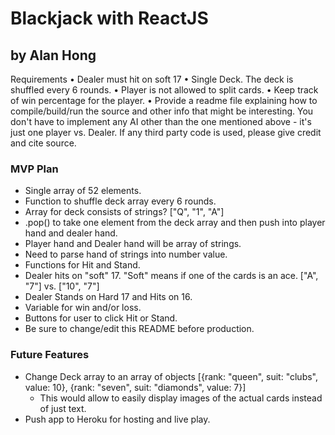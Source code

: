 # Blackjack with ReactJS
## by Alan Hong

Requirements
• Dealer must hit on soft 17
• Single Deck. The deck is shuffled every 6 rounds.
• Player is not allowed to split cards.
• Keep track of win percentage for the player.
• Provide a readme file explaining how to compile/build/run the source and other info that might be interesting.
You don't have to implement any AI other than the one mentioned above - it's just one player vs. Dealer.
If any third party code is used, please give credit and cite source.

### MVP Plan
- Single array of 52 elements.
- Function to shuffle deck array every 6 rounds.
- Array for deck consists of strings? ["Q", "1", "A"]
- .pop() to take one element from the deck array and then push into player hand and dealer hand.
- Player hand and Dealer hand will be array of strings.
- Need to parse hand of strings into number value.
- Functions for Hit and Stand.
- Dealer hits on "soft" 17. "Soft" means if one of the cards is an ace. ["A", "7"] vs. ["10", "7"]
- Dealer Stands on Hard 17 and Hits on 16.
- Variable for win and/or loss.
- Buttons for user to click Hit or Stand.
- Be sure to change/edit this README before production.

### Future Features
- Change Deck array to an array of objects [{rank: "queen", suit: "clubs", value: 10}, {rank: "seven", suit: "diamonds", value: 7}]
  - This would allow to easily display images of the actual cards instead of just text.
- Push app to Heroku for hosting and live play.
